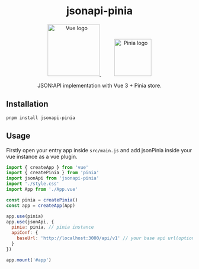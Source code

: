<h1 align="center">jsonapi-pinia</h1>
<p align="center">
  <a href="https://vuejs.org/" target="_blank" rel="noopener noreferrer">
    <img width="140" src="https://vuejs.org/images/logo.png" alt="Vue logo">
  </a>
  &nbsp;&nbsp;&nbsp;&nbsp;&nbsp;&nbsp;&nbsp;&nbsp;
  <a href="https://pinia.vuejs.org" target="_blank" rel="noopener noreferrer">
    <img width="100" src="https://pinia.vuejs.org/logo.svg" alt="Pinia logo">
  </a>
</p>
<p align="center">JSON:API implementation with Vue 3 + Pinia store.</p>

## Installation

```
pnpm install jsonapi-pinia
```

## Usage

Firstly open your entry app inside `src/main.js` and add jsonPinia inside your vue instance as a vue plugin.

```js
import { createApp } from 'vue'
import { createPinia } from 'pinia'
import jsonApi from 'jsonapi-pinia'
import './style.css'
import App from './App.vue'

const pinia = createPinia()
const app = createApp(App)

app.use(pinia)
app.use(jsonApi, {
  pinia: pinia, // pinia instance
  apiConf: {
    baseUrl: 'http://localhost:3000/api/v1' // your base api url(optional)
  }
})

app.mount('#app')
```
